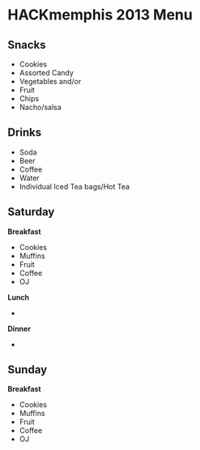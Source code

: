 HACKmemphis 2013 Menu  
====

Snacks  
---

* Cookies
* Assorted Candy
* Vegetables and/or
* Fruit
* Chips
* Nacho/salsa

Drinks  
---

* Soda
* Beer
* Coffee
* Water
* Individual Iced Tea bags/Hot Tea

Saturday  
---

__Breakfast__  

* Cookies
* Muffins
* Fruit
* Coffee
* OJ

__Lunch__

* 

__Dinner__

* 

Sunday  
---

__Breakfast__

* Cookies
* Muffins
* Fruit
* Coffee
* OJ
